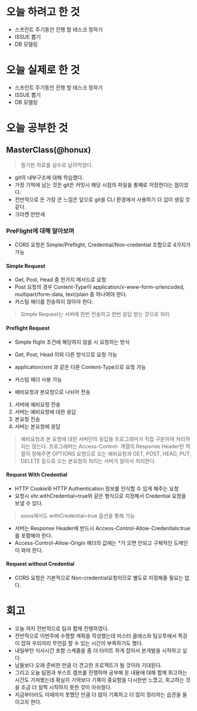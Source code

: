 # 오늘 하려고 한 것

- 스프린트 주기동안 진행 할 테스크 정하기
- ISSUE 뽑기
- DB 모델링

# 오늘 실제로 한 것

- 스프린트 주기동안 진행 할 테스크 정하기
- ISSUE 뽑기
- DB 모델링

# 오늘 공부한 것

## MasterClass(@honux)

> 필기한 자료를 실수로 날려먹었다.

- git의 내부구조에 대해 학습했다.
- 가장 기억에 남는 것은 git은 커밋시 해당 시점의 파일을 통째로 저장한다는 점이었다.
- 전반적으로 든 가장 큰 느낌은 앞으로 git을 CLI 환경에서 사용하기 더 겁이 생길 것 같다.
- 크라켄 만만세

### PreFlight에 대해 알아보며

- CORS 요청은 Simple/Preflight, Credential/Non-credential 조합으로 4가지가 가능

#### Simple Request

- Get, Post, Head 중 한가지 메서드로 요청
- Post 요청의 경우 Content-Type이 application/x-www-form-urlencoded, multipart/form-data, text/plain 중 하나여야 한다.
- 커스텀 헤더를 전송하지 않아야 한다.

> Simple Request는 서버에 한번 전송하고 한번 응답 받는 것으로 처리

#### Preflight Request

- Simple flight 조건에 해당하지 않을 시 요청하는 방식
- Get, Post, Head 이외 다른 방식으로 요청 가능
- application/xml 과 같은 다른 Content-Type으로 요청 가능
- 커스텀 헤더 사용 가능

- 예비요청과 본요청으로 나뉘어 전송

1. 서버에 예비요청 전송
2. 서버는 예비요청에 대한 응답
3. 본요청 전송
4. 서버는 본요청에 응답

> 예비요청과 본 요청에 대한 서버단의 응답을 프로그래머가 직접 구분하여 처리하지는 않는다.
> 프로그래머는 Access-Control- 계열의 Response Header만 적절히 정해주면 OPTIONS 요청으로 오는 예비요청과 GET, POST, HEAD, PUT, DELETE 등으로 오는 본요청의 처리는 서버가 알아서 처리한다.

#### Request With Credential

- HTTP Cookie와 HTTP Authentication 정보를 인식할 수 있게 해주는 요청
- 요청시 xhr.withCredential=true와 같은 형식으로 지정해서 Credential 요청을 보낼 수 있다.
> axios에서도 withCredential=true 옵션을 통해 가능 
- 서버는 Response Header에 반드시 Access-Control-Allow-Credentials:true를 포함해야 한다.
- Access-Control-Allow-Origin 헤더의 값에는 *가 오면 안되고 구체적인 도메인이 와야 한다.

#### Request without Credential

- CORS 요청은 기본적으로 Non-credential요청이므로 별도로 지정해줄 필요는 없다.	

### 

# 회고

- 오늘 까지 전반적으로 팀과 함께 진행하였다.
- 전반적으로 이번주에 수행할 계획을 작성했는데 마스터 클래스와 팀오투에서 특강이 잡혀 우리끼리 무언갈 할 수 있는 시간이 부족하기도 했다.
- 내일부턴 식사시간 포함 스케줄을 좀 더 타이트 하게 잡아서 본개발을 시작하고 싶다.
- 남들보다 오래 준비한 만큼 더 견고한 프로젝트가 될 것이라 기대된다.
- 그리고 오늘 팀원과 부스트 캠프를 진행하며 공부해 온 내용에 대해 함께 회고하는 시간도 가져봤는데 확실히 기억보다 기록이 중요함을 다시한번 느꼈고, 회고하는 것을 조금 더 일찍 시작하지 못한 것이 아쉬웠다.
- 지금부터라도 이때까지 못했던 만큼 더 많이 기록하고 더 많이 정리하는 습관을 들이고자 한다.